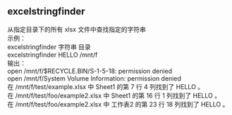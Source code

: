 ## excelstringfinder

从指定目录下的所有 xlsx 文件中查找指定的字符串  
示例：  
    excelstringfinder 字符串 目录  
    excelstringfinder HELLO /mnt/f  
输出：  
    open /mnt/f/$RECYCLE.BIN/S-1-5-18: permission denied  
    open /mnt/f/System Volume Information: permission denied  
    在 /mnt/f/test/example.xlsx 中 Sheet1 的第 7 行 4 列找到了 HELLO 。  
    在 /mnt/f/test/foo/example2.xlsx 中 Sheet1 的第 16 行 1 列找到了 HELLO 。  
    在 /mnt/f/test/foo/example2.xlsx 中 工作表2 的第 23 行 18 列找到了 HELLO 。  
